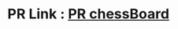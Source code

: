 # PR Link : [PR chessBoard](https://github.com/hind-hb/chess-board/pull/1/commits/2a4588f608ab03e3edcf2be305d5afff1b7637d0)
